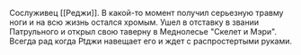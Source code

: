 Сослуживец [[Реджи]]. В какой-то момент получил серьезную травму ноги и на всю жизнь остался хромым. Ушел в отставку в звании Патрульного и открыл свою таверну в Меднолесье "Скелет и Мэри". Всегда рад когда Рtджи навещает его и ждет с распростертыми руками.
